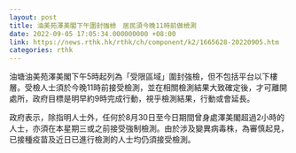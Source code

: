 ```yaml
---
layout: post
title: 油美苑澤美閣下午圍封強檢　居民須今晚11時前做檢測
date: 2022-09-05 17:05:34.000000000 +08:00
link: https://news.rthk.hk/rthk/ch/component/k2/1665628-20220905.htm
categories: rthk
---
```


油塘油美苑澤美閣下午5時起列為「受限區域」圍封強檢，但不包括平台以下樓層。受檢人士須於今晚11時前接受檢測，並在相關檢測結果大致確定後，才可離開處所，政府目標是明早約9時完成行動，視乎檢測結果，行動或會延長。

政府表示，除指明人士外，任何於8月30日至今日期間曾身處澤美閣超過2小時的人士，亦須在本星期三或之前接受強制檢測。由於涉及變異病毒株，為審慎起見，已接種疫苗及近日已進行檢測的人士均仍須接受檢測。
